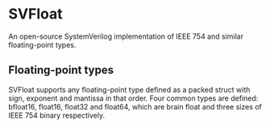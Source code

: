 # SVFloat
An open-source SystemVerilog implementation of IEEE 754 and similar floating-point types.

## Floating-point types
SVFloat supports any floating-point type defined as a packed struct with sign, exponent and mantissa in that order. Four common types are defined: bfloat16, float16, float32 and float64, which are brain float and three sizes of IEEE 754 binary respectively.
